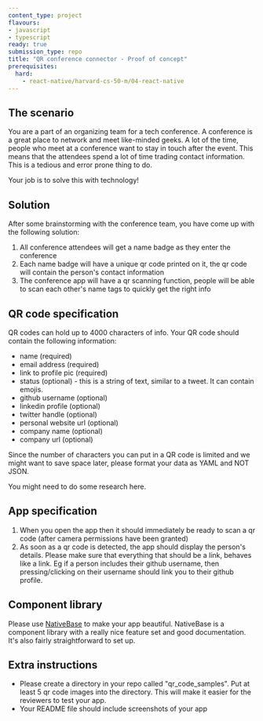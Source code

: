 ```yaml
---
content_type: project
flavours:
- javascript
- typescript
ready: true
submission_type: repo
title: "QR conference connector - Proof of concept"
prerequisites:
  hard:
    - react-native/harvard-cs-50-m/04-react-native 
---
```


## The scenario 

You are a part of an organizing team for a tech conference. A conference is a great place to network and meet like-minded geeks. A lot of the time, people who meet at a conference want to stay in touch after the event. This means that the attendees spend a lot of time trading contact information. This is a tedious and error prone thing to do. 

Your job is to solve this with technology!

## Solution

After some brainstorming with the conference team, you have come up with the following solution:

1. All conference attendees will get a name badge as they enter the conference
2. Each name badge will have a unique qr code printed on it, the qr code will contain the person's contact information
3. The conference app will have a qr scanning function, people will be able to scan each other's name tags to quickly get the right info

## QR code specification 

QR codes can hold up to 4000 characters of info. Your QR code should contain the following information:

- name (required)
- email address (required)
- link to profile pic (required)
- status (optional) - this is a string of text, similar to a tweet. It can contain emojis. 
- github username (optional)
- linkedin profile (optional)
- twitter handle (optional)
- personal website url (optional)
- company name (optional) 
- company url (optional) 

Since the number of characters you can put in a QR code is limited and we might want to save space later, please format your data as YAML and NOT JSON.

You might need to do some research here.

## App specification

1. When you open the app then it should immediately be ready to scan a qr code (after camera permissions have been granted)
2. As soon as a qr code is detected, the app should display the person's details. Please make sure that everything that should be a link, behaves like a link. Eg if a person includes their github username, then pressing/clicking on their username should link you to their github profile.

## Component library

Please use [NativeBase](https://nativebase.io/) to make your app beautiful. NativeBase is a component library with a really nice feature set and good documentation. It's also fairly straightforward to set up. 



## Extra instructions

- Please create a directory in your repo called "qr_code_samples". Put at least 5 qr code images into the directory. This will make it easier for the reviewers to test your app.
- Your README file should include screenshots of your app
